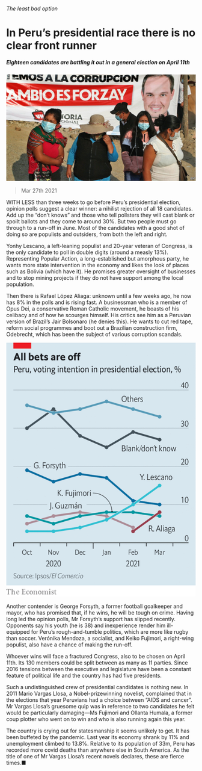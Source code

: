 ###### The least bad option

# In Peru’s presidential race there is no clear front runner 

##### Eighteen candidates are battling it out in a general election on April 11th 

![image](images/20210327_amp501.jpg) 

> Mar 27th 2021 

WITH LESS than three weeks to go before Peru’s presidential election, opinion polls suggest a clear winner: a nihilist rejection of all 18 candidates. Add up the “don’t knows” and those who tell pollsters they will cast blank or spoilt ballots and they come to around 30%. But two people must go through to a run-off in June. Most of the candidates with a good shot of doing so are populists and outsiders, from both the left and right.

Yonhy Lescano, a left-leaning populist and 20-year veteran of Congress, is the only candidate to poll in double digits (around a measly 13%). Representing Popular Action, a long-established but amorphous party, he wants more state intervention in the economy and likes the look of places such as Bolivia (which have it). He promises greater oversight of businesses and to stop mining projects if they do not have support among the local population.


Then there is Rafael López Aliaga: unknown until a few weeks ago, he now has 8% in the polls and is rising fast. A businessman who is a member of Opus Dei, a conservative Roman Catholic movement, he boasts of his celibacy and of how he scourges himself. His critics see him as a Peruvian version of Brazil’s Jair Bolsonaro (he denies this). He wants to cut red tape, reform social programmes and boot out a Brazilian construction firm, Odebrecht, which has been the subject of various corruption scandals.

![image](images/20210327_amc288.png) 


Another contender is George Forsyth, a former football goalkeeper and mayor, who has promised that, if he wins, he will be tough on crime. Having long led the opinion polls, Mr Forsyth’s support has slipped recently. Opponents say his youth (he is 38) and inexperience render him ill-equipped for Peru’s rough-and-tumble politics, which are more like rugby than soccer. Verónika Mendoza, a socialist, and Keiko Fujimori, a right-wing populist, also have a chance of making the run-off.

Whoever wins will face a fractured Congress, also to be chosen on April 11th. Its 130 members could be split between as many as 11 parties. Since 2016 tensions between the executive and legislature have been a constant feature of political life and the country has had five presidents.

Such a undistinguished crew of presidential candidates is nothing new. In 2011 Mario Vargas Llosa, a Nobel-prizewinning novelist, complained that in the elections that year Peruvians had a choice between “AIDS and cancer”. Mr Vargas Llosa’s gruesome quip was in reference to two candidates he felt would be particularly damaging—Ms Fujimori and Ollanta Humala, a former coup plotter who went on to win and who is also running again this year.

The country is crying out for statesmanship it seems unlikely to get. It has been buffeted by the pandemic. Last year its economy shrank by 11% and unemployment climbed to 13.8%. Relative to its population of 33m, Peru has recorded more covid deaths than anywhere else in South America. As the title of one of Mr Vargas Llosa’s recent novels declares, these are fierce times.■

